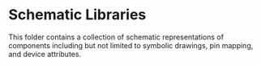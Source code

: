 # Schematic Libraries

This folder contains a collection of schematic representations of components including but not limited to symbolic drawings, pin mapping, and device attributes.
